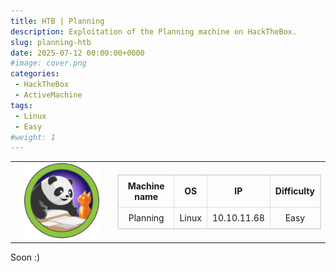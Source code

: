 ```yaml
---
title: HTB | Planning
description: Exploitation of the Planning machine on HackTheBox.
slug: planning-htb
date: 2025-07-12 00:00:00+0000
#image: cover.png
categories:
 - HackTheBox
 - ActiveMachine
tags:
 - Linux
 - Easy
#weight: 1
---
```


<table style="border:none; width:100%;">
  <tr>
    <!-- Colonne gauche : logo -->
    <td style="border:none; text-align:center; vertical-align:middle; width:150px;">
      <img src="cover.png" alt="Planning cover" width="120">
    </td>
    <td style="border:none; text-align:center; vertical-align:middle;">
      <table style="margin:auto; border-collapse:collapse; border:1px solid #ddd;">
        <thead>
          <tr>
            <th style="padding:8px; border:1px solid #ddd; text-align:center;">Machine name</th>
            <th style="padding:8px; border:1px solid #ddd; text-align:center;">OS</th>
            <th style="padding:8px; border:1px solid #ddd; text-align:center;">IP</th>
            <th style="padding:8px; border:1px solid #ddd; text-align:center;">Difficulty</th>
          </tr>
        </thead>
        <tbody>
          <tr>
            <td style="padding:8px; border:1px solid #ddd; text-align:center;">Planning</td>
            <td style="padding:8px; border:1px solid #ddd; text-align:center;">Linux</td>
            <td style="padding:8px; border:1px solid #ddd; text-align:center;">10.10.11.68</td>
            <td style="padding:8px; border:1px solid #ddd; text-align:center;">Easy</td>
          </tr>
        </tbody>
      </table>
    </td>
  </tr>
</table>

Soon :)
